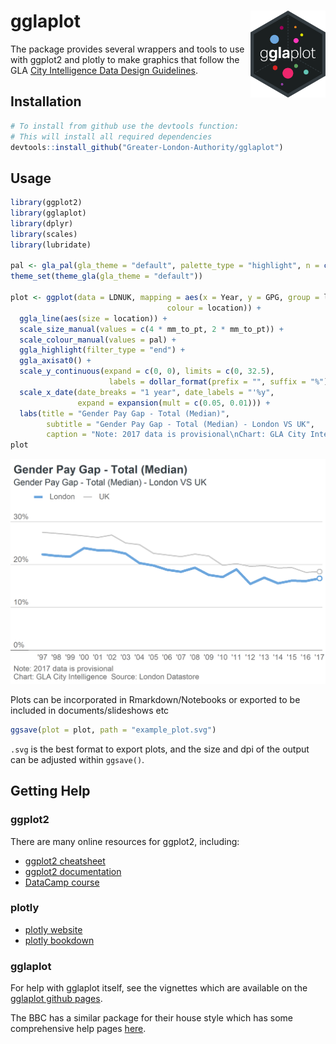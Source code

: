 
# gglaplot <img src="man/figures/logo.png" align="right" alt="" width="120" />

The package provides several wrappers and tools to use with ggplot2 and
plotly to make graphics that follow the GLA [City Intelligence Data
Design
Guidelines](https://data.london.gov.uk/blog/city-intelligence-data-design-guidelines/).

## Installation

``` r
# To install from github use the devtools function:
# This will install all required dependencies
devtools::install_github("Greater-London-Authority/gglaplot")
```

## Usage

``` r
library(ggplot2)
library(gglaplot)
library(dplyr)
library(scales)
library(lubridate)

pal <- gla_pal(gla_theme = "default", palette_type = "highlight", n = c(1, 1))
theme_set(theme_gla(gla_theme = "default"))

plot <- ggplot(data = LDNUK, mapping = aes(x = Year, y = GPG, group = location,
                                   colour = location)) +
  ggla_line(aes(size = location)) +
  scale_size_manual(values = c(4 * mm_to_pt, 2 * mm_to_pt)) +
  scale_colour_manual(values = pal) +
  ggla_highlight(filter_type = "end") +
  ggla_axisat0() +
  scale_y_continuous(expand = c(0, 0), limits = c(0, 32.5),
                      labels = dollar_format(prefix = "", suffix = "%")) +
  scale_x_date(date_breaks = "1 year", date_labels = "'%y",
               expand = expansion(mult = c(0.05, 0.01))) +
  labs(title = "Gender Pay Gap - Total (Median)",
        subtitle = "Gender Pay Gap - Total (Median) - London VS UK",
        caption = "Note: 2017 data is provisional\nChart: GLA City Intelligence  Source: London Datastore")
plot
```

![](man/figures/Usage-1.png)<!-- -->

Plots can be incorporated in Rmarkdown/Notebooks or exported to be
included in documents/slideshows etc

``` r
ggsave(plot = plot, path = "example_plot.svg")
```

`.svg` is the best format to export plots, and the size and dpi of the
output can be adjusted within `ggsave()`.

## Getting Help

### ggplot2

There are many online resources for ggplot2, including:

  - [ggplot2 cheatsheet](https://ggplot2.tidyverse.org/)
  - [ggplot2 documentation](https://ggplot2.tidyverse.org/reference/)
  - [DataCamp
    course](https://www.datacamp.com/courses/data-visualization-with-ggplot2-1)

### plotly

  - [plotly website](https://plotly.com/r/)
  - [plotly bookdown](https://plotly-r.com/)

### gglaplot

For help with gglaplot itself, see the vignettes which are available on
the [gglaplot github
pages](https://greater-london-authority.github.io/gglaplot/).

The BBC has a similar package for their house style which has some
comprehensive help pages [here](https://bbc.github.io/rcookbook/).
